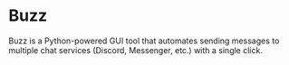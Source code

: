 # Buzz
Buzz is a Python-powered GUI tool that automates sending messages to multiple chat services (Discord, Messenger, etc.) with a single click.
